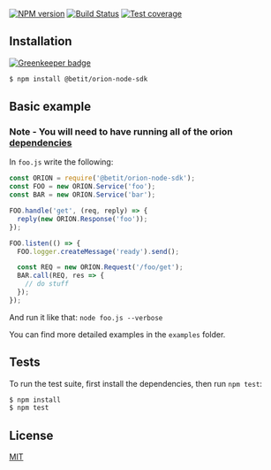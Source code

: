 [![NPM version][npm-image]][npm-url] 
[![Build Status][travis-image]][travis-url] 
[![Test coverage][coveralls-image]][coveralls-url]

## Installation

[![Greenkeeper badge](https://badges.greenkeeper.io/betit/orion-node-sdk.svg)](https://greenkeeper.io/)

```sh
$ npm install @betit/orion-node-sdk
```

## Basic example

### Note - You will need to have running all of the orion [dependencies](https://github.com/betit/orion/tree/dev#development)

In `foo.js` write the following:

```js
const ORION = require('@betit/orion-node-sdk');
const FOO = new ORION.Service('foo');
const BAR = new ORION.Service('bar');

FOO.handle('get', (req, reply) => {
  reply(new ORION.Response('foo'));
});

FOO.listen(() => {
  FOO.logger.createMessage('ready').send();

  const REQ = new ORION.Request('/foo/get');
  BAR.call(REQ, res => {
    // do stuff
  });
});
```

And run it like that: `node foo.js --verbose`

You can find more detailed examples in the `examples` folder.

## Tests

  To run the test suite, first install the dependencies, then run `npm test`:

```bash
$ npm install
$ npm test
```

## License

[MIT](https://github.com/betit/orion-node-sdk/blob/master/LICENSE)

[npm-image]: https://badge.fury.io/js/%40betit%2Forion-node-sdk.svg
[npm-url]: https://www.npmjs.com/package/@betit/orion-node-sdk
[travis-image]: https://travis-ci.org/betit/orion-node-sdk.svg?branch=master
[travis-url]: https://travis-ci.org/betit/orion-node-sdk/
[coveralls-image]: https://coveralls.io/repos/betit/orion-node-sdk/badge.svg
[coveralls-url]: https://coveralls.io/r/betit/orion-node-sdk
